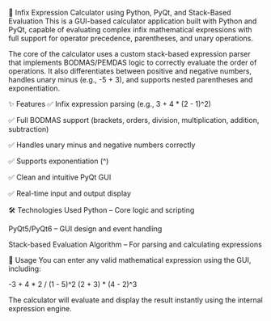 🧮 Infix Expression Calculator using Python, PyQt, and Stack-Based Evaluation
This is a GUI-based calculator application built with Python and PyQt, capable of evaluating complex infix mathematical expressions with full support for operator precedence, parentheses, and unary operations.

The core of the calculator uses a custom stack-based expression parser that implements BODMAS/PEMDAS logic to correctly evaluate the order of operations. It also differentiates between positive and negative numbers, handles unary minus (e.g., -5 + 3), and supports nested parentheses and exponentiation.

✨ Features
✅ Infix expression parsing (e.g., 3 + 4 * (2 - 1)^2)

✅ Full BODMAS support (brackets, orders, division, multiplication, addition, subtraction)

✅ Handles unary minus and negative numbers correctly

✅ Supports exponentiation (^)

✅ Clean and intuitive PyQt GUI

✅ Real-time input and output display

🛠️ Technologies Used
Python – Core logic and scripting

PyQt5/PyQt6 – GUI design and event handling

Stack-based Evaluation Algorithm – For parsing and calculating expressions

🚀 Usage
You can enter any valid mathematical expression using the GUI, including:

-3 + 4 * 2 / (1 - 5)^2
(2 + 3) * (4 - 2)^3

The calculator will evaluate and display the result instantly using the internal expression engine.

